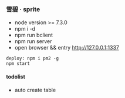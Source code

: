 ### 雪碧 · sprite

* node version >= 7.3.0
* npm i -d 
* npm run bclient
* npm run server
* open browser && entry http://127.0.0.1:1337


```
deploy: npm i pm2 -g
npm start
```

#### todolist
* auto create table

